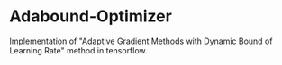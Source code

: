 # Adabound-Optimizer
Implementation of "Adaptive Gradient Methods with Dynamic Bound of Learning Rate" method in tensorflow.
